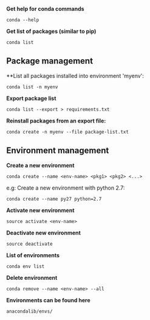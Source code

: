 **Get help for conda commands**

~~~~
conda --help
~~~~

**Get list of packages (similar to pip)**

~~~~
conda list
~~~~

## Package management

**List all packages installed into environment 'myenv':

~~~~
conda list -n myenv
~~~~

**Export package list**

~~~~
conda list --export > requirements.txt
~~~~

**Reinstall packages from an export file:**
       
~~~~
conda create -n myenv --file package-list.txt
~~~~

## Environment management

**Create a new environment**

~~~~
conda create --name <env-name> <pkg1> <pkg2> <...>
~~~~

e.g: Create a new environment with python 2.7:

~~~~
conda create --name py27 python=2.7
~~~~

**Activate new environment**

~~~~
source activate <env-name>
~~~~

**Deactivate new environment**

~~~~
source deactivate
~~~~

**List of environments**

~~~~
conda env list
~~~~

**Delete environment**
~~~~
conda remove --name <env-name> --all
~~~~

**Environments can be found here**

~~~~
anacondalib/envs/
~~~~
